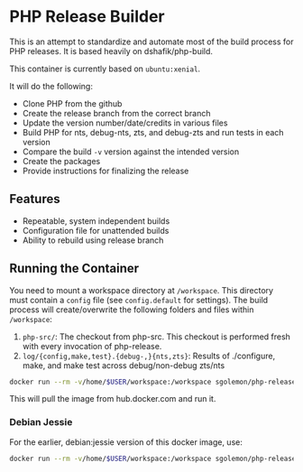 # PHP Release Builder

This is an attempt to standardize and automate most of the build process for PHP releases. It is based heavily on dshafik/php-build.

This container is currently based on `ubuntu:xenial`.

It will do the following:

- Clone PHP from the github
- Create the release branch from the correct branch
- Update the version number/date/credits in various files
- Build PHP for nts, debug-nts, zts, and debug-zts and run tests in each version
- Compare the build `-v` version against the intended version
- Create the packages
- Provide instructions for finalizing the release

## Features

- Repeatable, system independent builds
- Configuration file for unattended builds
- Ability to rebuild using release branch

## Running the Container

You need to mount a workspace directory at `/workspace`.
This directory must contain a `config` file (see `config.default` for settings).
The build process will create/overwrite the following folders and files within `/workspace`:

1. `php-src/`: The checkout from php-src. This checkout is performed fresh with every invocation of php-release.
2. `log/{config,make,test}.{debug-,}{nts,zts}`: Results of ./configure, make, and make test across debug/non-debug zts/nts

```sh
docker run --rm -v/home/$USER/workspace:/workspace sgolemon/php-release
```

This will pull the image from hub.docker.com and run it.

### Debian Jessie

For the earlier, debian:jessie version of this docker image, use:

```sh
docker run --rm -v/home/$USER/workspace:/workspace sgolemon/php-release:jessie
```

